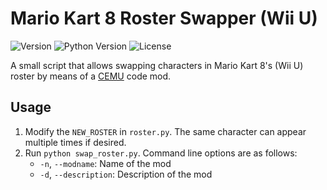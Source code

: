 # Mario Kart 8 Roster Swapper (Wii U)
![Version](https://img.shields.io/github/v/release/Scutlet/mk8-roster-swapper) ![Python Version](https://img.shields.io/badge/python-v3.8+-blue) ![License](https://img.shields.io/github/license/Scutlet/mk8-roster-swapper)

A small script that allows swapping characters in Mario Kart 8's (Wii U) roster by means of a [CEMU](https://github.com/cemu-project/Cemu) code mod.

## Usage
1. Modify the `NEW_ROSTER` in `roster.py`. The same character can appear multiple times if desired.
1. Run `python swap_roster.py`. Command line options are as follows:
    * `-n`, `--modname`: Name of the mod
    * `-d`, `--description`: Description of the mod
